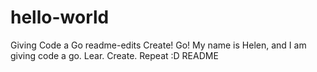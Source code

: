 # hello-world
Giving Code a Go 
readme-edits
Create! Go!
My name is Helen, and I am giving code a go.
Lear. Create. Repeat :D
README

